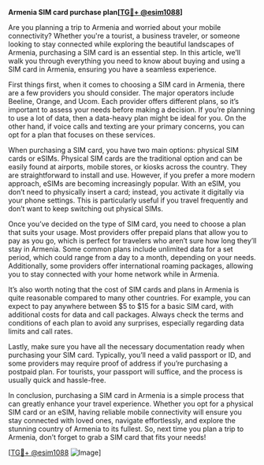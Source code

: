 **Armenia SIM card purchase plan[[TG💪+ @esim1088](https://t.me/s/esim1088)]**

Are you planning a trip to Armenia and worried about your mobile connectivity? Whether you're a tourist, a business traveler, or someone looking to stay connected while exploring the beautiful landscapes of Armenia, purchasing a SIM card is an essential step. In this article, we’ll walk you through everything you need to know about buying and using a SIM card in Armenia, ensuring you have a seamless experience.

First things first, when it comes to choosing a SIM card in Armenia, there are a few providers you should consider. The major operators include Beeline, Orange, and Ucom. Each provider offers different plans, so it’s important to assess your needs before making a decision. If you’re planning to use a lot of data, then a data-heavy plan might be ideal for you. On the other hand, if voice calls and texting are your primary concerns, you can opt for a plan that focuses on these services.

When purchasing a SIM card, you have two main options: physical SIM cards or eSIMs. Physical SIM cards are the traditional option and can be easily found at airports, mobile stores, or kiosks across the country. They are straightforward to install and use. However, if you prefer a more modern approach, eSIMs are becoming increasingly popular. With an eSIM, you don’t need to physically insert a card; instead, you activate it digitally via your phone settings. This is particularly useful if you travel frequently and don’t want to keep switching out physical SIMs.

Once you’ve decided on the type of SIM card, you need to choose a plan that suits your usage. Most providers offer prepaid plans that allow you to pay as you go, which is perfect for travelers who aren’t sure how long they’ll stay in Armenia. Some common plans include unlimited data for a set period, which could range from a day to a month, depending on your needs. Additionally, some providers offer international roaming packages, allowing you to stay connected with your home network while in Armenia.

It’s also worth noting that the cost of SIM cards and plans in Armenia is quite reasonable compared to many other countries. For example, you can expect to pay anywhere between $5 to $15 for a basic SIM card, with additional costs for data and call packages. Always check the terms and conditions of each plan to avoid any surprises, especially regarding data limits and call rates.

Lastly, make sure you have all the necessary documentation ready when purchasing your SIM card. Typically, you’ll need a valid passport or ID, and some providers may require proof of address if you’re purchasing a postpaid plan. For tourists, your passport will suffice, and the process is usually quick and hassle-free.

In conclusion, purchasing a SIM card in Armenia is a simple process that can greatly enhance your travel experience. Whether you opt for a physical SIM card or an eSIM, having reliable mobile connectivity will ensure you stay connected with loved ones, navigate effortlessly, and explore the stunning country of Armenia to its fullest. So, next time you plan a trip to Armenia, don’t forget to grab a SIM card that fits your needs!

[[TG💪+ @esim1088](https://t.me/s/esim1088) ![Image](https://i.postimg.cc/Y0z9fWf4/image.png)]